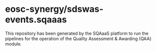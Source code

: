 # eosc-synergy/sdswas-events.sqaaas
This repository has been generated by the SQAaaS platform to run the pipelines
for the operation of the
Quality Assessment & Awarding (QAA)
module.